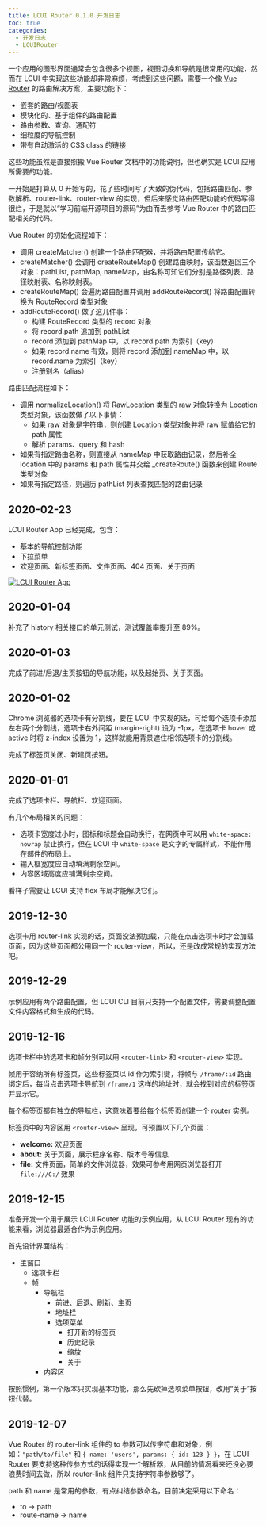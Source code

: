 ```yaml
---
title: LCUI Router 0.1.0 开发日志
toc: true
categories:
  - 开发日志
  - LCUIRouter
---
```


一个应用的图形界面通常会包含很多个视图，视图切换和导航是很常用的功能，然而在 LCUI 中实现这些功能却非常麻烦，考虑到这些问题，需要一个像 [Vue Router](https://router.vuejs.org/zh/) 的路由解决方案，主要功能下：
<!-- more -->

- 嵌套的路由/视图表
- 模块化的、基于组件的路由配置
- 路由参数、查询、通配符
- 细粒度的导航控制
- 带有自动激活的 CSS class 的链接

这些功能虽然是直接照搬 Vue Router 文档中的功能说明，但也确实是 LCUI 应用所需要的功能。

一开始是打算从 0 开始写的，花了些时间写了大致的伪代码，包括路由匹配、参数解析、router-link、router-view 的实现，但后来感觉路由匹配功能的代码写得很烂，于是就以“学习前端开源项目的源码”为由而去参考 Vue Router 中的路由匹配相关的代码。

Vue Router 的初始化流程如下：

- 调用 createMatcher() 创建一个路由匹配器，并将路由配置传给它。
- createMatcher() 会调用 createRouteMap() 创建路由映射，该函数返回三个对象：pathList, pathMap, nameMap，由名称可知它们分别是路径列表、路径映射表、名称映射表。
- createRouteMap() 会遍历路由配置并调用 addRouteRecord() 将路由配置转换为 RouteRecord 类型对象
- addRouteRecord() 做了这几件事：
  - 构建 RouteRecord 类型的 record 对象
  - 将 record.path 追加到 pathList
  - record 添加到 pathMap 中，以 record.path 为索引（key）
  - 如果 record.name 有效，则将 record 添加到 nameMap 中，以 record.name 为索引（key）
  - 注册别名（alias）

路由匹配流程如下：

- 调用 normalizeLocation() 将 RawLocation 类型的 raw 对象转换为 Location 类型对象，该函数做了以下事情：
  - 如果 raw 对象是字符串，则创建 Location 类型对象并将 raw 赋值给它的 path 属性
  - 解析 params、query 和 hash
- 如果有指定路由名称，则直接从 nameMap 中获取路由记录，然后补全 location 中的 params 和 path 属性并交给 _createRoute() 函数来创建 Route 类型对象
- 如果有指定路径，则遍历 pathList 列表查找匹配的路由记录

## 2020-02-23

LCUI Router App 已经完成，包含：

- 基本的导航控制功能
- 下拉菜单
- 欢迎页面、新标签页面、文件页面、404 页面、关于页面

[![LCUI Router App](/static/images/devlog/lcui-router-app.gif "LCUI Router App")](/static/images/devlog/lcui-router-app.gif)

## 2020-01-04

补充了 history 相关接口的单元测试，测试覆盖率提升至 89%。

## 2020-01-03

完成了前进/后退/主页按钮的导航功能，以及起始页、关于页面。

## 2020-01-02

Chrome 浏览器的选项卡有分割线，要在 LCUI 中实现的话，可给每个选项卡添加左右两个分割线，选项卡右外间距 (margin-right) 设为 -1px，在选项卡 hover 或 active 时将 z-index 设置为 1，这样就能用背景遮住相邻选项卡的分割线。

完成了标签页关闭、新建页按钮。

## 2020-01-01

完成了选项卡栏、导航栏、欢迎页面。

有几个布局相关的问题：

- 选项卡宽度过小时，图标和标题会自动换行，在网页中可以用 `white-space: nowrap` 禁止换行，但在 LCUI 中 `white-space` 是文字的专属样式，不能作用在部件的布局上。
- 输入框宽度应自动填满剩余空间。
- 内容区域高度应铺满剩余空间。

看样子需要让 LCUI 支持 flex 布局才能解决它们。

## 2019-12-30

选项卡用 router-link 实现的话，页面没法预加载，只能在点击选项卡时才会加载页面，因为这些页面都公用同一个 router-view，所以，还是改成常规的实现方法吧。

## 2019-12-29

示例应用有两个路由配置，但 LCUI CLI 目前只支持一个配置文件，需要调整配置文件内容格式和生成的代码。

## 2019-12-16

选项卡栏中的选项卡和帧分别可以用 `<router-link>` 和 `<router-view>` 实现。

帧用于容纳所有标签页，这些标签页以 id 作为索引键，将帧与 `/frame/:id` 路由绑定后，每当点击选项卡导航到 `/frame/1` 这样的地址时，就会找到对应的标签页并显示它。

每个标签页都有独立的导航栏，这意味着要给每个标签页创建一个 router 实例。

标签页中的内容区用 `<router-view>` 呈现，可预置以下几个页面：

- **welcome:** 欢迎页面
- **about:** 关于页面，展示程序名称、版本号等信息
- **file:** 文件页面，简单的文件浏览器，效果可参考用网页浏览器打开 `file:///C:/` 效果

## 2019-12-15

准备开发一个用于展示 LCUI Router 功能的示例应用，从 LCUI Router 现有的功能来看，浏览器最适合作为示例应用。

首先设计界面结构：

- 主窗口
  - 选项卡栏
  - 帧
    - 导航栏
      - 前进、后退、刷新、主页
      - 地址栏
      - 选项菜单
        - 打开新的标签页
        - 历史纪录
        - 缩放
        - 关于
    - 内容区

按照惯例，第一个版本只实现基本功能，那么先砍掉选项菜单按钮，改用“关于”按钮代替。

## 2019-12-07

Vue Router 的 router-link 组件的 to 参数可以传字符串和对象，例如：`"path/to/file"` 和 `{ name: 'users', params: { id: 123 } }`，在 LCUI Router 要支持这种传参方式的话得实现一个解析器，从目前的情况看来还没必要浪费时间去做，所以 router-link 组件只支持字符串参数够了。

path 和 name 是常用的参数，有点纠结参数命名，目前决定采用以下命名：

- to -> path
- route-name -> name
